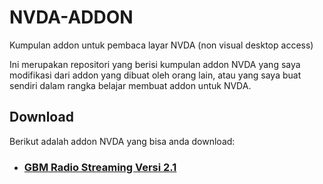# NVDA-ADDON
Kumpulan addon untuk pembaca layar NVDA (non visual desktop access)

Ini merupakan repositori yang berisi kumpulan addon NVDA yang saya modifikasi dari addon yang dibuat oleh orang lain, atau yang saya buat sendiri dalam rangka belajar membuat addon untuk NVDA.
## Download
Berikut adalah addon NVDA yang bisa anda download:
- ### [GBM Radio Streaming Versi 2.1](https://github.com/fauzan-january/NVDA-ADDON/releases/download/V2.1/GBMRadioStreaming.NVDA-addon)
